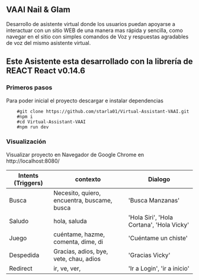## VAAI Nail & Glam

Desarrollo de asistente virtual donde los usuarios puedan apoyarse a interactuar con un sitio WEB de una manera mas rápida y sencilla, como navegar en el sitio con simples comandos de Voz y respuestas agradables de voz del mismo asistente virtual.

## Este Asistente esta desarrollado con la librería de REACT React v0.14.6


### Primeros pasos

Para poder inicial el proyecto descargar e instalar dependencias 


```UNIX console
	#git clone https://github.com/starla01/Virtual-Assistant-VAAI.git
	#npm i
	#cd Virtual-Assistant-VAAI
	#npm run dev
```

### Visualización
Visualizar proyecto en Navegador de Google Chrome en http://localhost:8080/

Intents (Triggers) | contexto | Dialogo   
------------ | ------------- | -------------
Busca | Necesito, quiero, encuentra, buscame, busca  |  'Busca Manzanas'
Saludo | hola, saluda | 'Hola Siri', 'Hola Cortana', 'Hola Vicky'
Juego | cuéntame, hazme, comenta, dime, di | 'Cuéntame un chiste'
Despedida | Gracias, adios, bye, vete, chau, adios | 'Gracias Vicky'
Redirect | ir, ve, ver,  | 'Ir a Login', 'ir a inicio'


